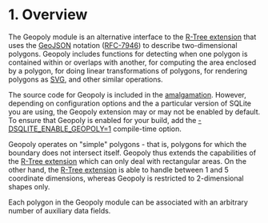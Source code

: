 # 1\. Overview



The Geopoly module is an alternative interface to the [R\-Tree extension](rtree.html) that uses
the [GeoJSON](http://geojson.org) notation
([RFC\-7946](https://tools.ietf.org/html/rfc7946)) to describe two\-dimensional
polygons. Geopoly includes functions for detecting when one polygon is
contained within or overlaps with another, for computing the
area enclosed by a polygon, for doing linear transformations of polygons,
for rendering polygons as
[SVG](https://en.wikipedia.org/wiki/Scalable_Vector_Graphics), and other
similar operations.




The source code for Geopoly is included in the [amalgamation](amalgamation.html). However,
depending on configuration options and the a particular version of SQLite
you are using, the Geopoly extension may or may not be enabled by default.
To ensure that Geopoly is enabled for your build, 
add the [\-DSQLITE\_ENABLE\_GEOPOLY\=1](compile.html#enable_geopoly) compile\-time option.




Geopoly operates on "simple" polygons \- that is, polygons for which
the boundary does not intersect itself. Geopoly thus extends the capabilities
of the [R\-Tree extension](rtree.html) which can only deal with rectangular areas.
On the other hand, the [R\-Tree extension](rtree.html) is
able to handle between 1 and 5 coordinate dimensions, whereas Geopoly is restricted
to 2\-dimensional shapes only.




Each polygon in the Geopoly module can be associated with an arbitrary
number of auxiliary data fields.



